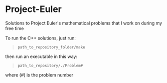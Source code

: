 Project-Euler
=============

Solutions to Project Euler's mathematical problems that I work on during my free time

To run the C++ solutions, just run:
>
>     path_to_repository_folder/make
>

then run an executable in this way:
>
>     path_to_repository/./Problem#
>
where (#) is the problem number

